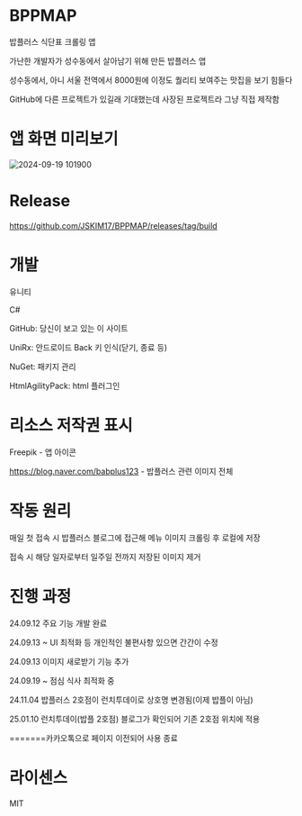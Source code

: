 # BPPMAP
밥플러스 식단표 크롤링 앱

가난한 개발자가 성수동에서 살아남기 위해 만든 밥플러스 앱

성수동에서, 아니 서울 전역에서 8000원에 이정도 퀄리티 보여주는 맛집을 보기 힘들다

GitHub에 다른 프로젝트가 있길래 기대했는데 사장된 프로젝트라 그냥 직접 제작함


# 앱 화면 미리보기
![2024-09-19 101900](https://github.com/user-attachments/assets/9caef83c-acad-455a-ab7d-8edbfa1124be)


# Release
https://github.com/JSKIM17/BPPMAP/releases/tag/build


# 개발
유니티

C#

GitHub: 당신이 보고 있는 이 사이트

UniRx: 안드로이드 Back 키 인식(닫기, 종료 등)

NuGet: 패키지 관리

HtmlAgilityPack: html 플러그인

# 리소스 저작권 표시
Freepik - 앱 아이콘

https://blog.naver.com/babplus123 - 밥플러스 관련 이미지 전체

# 작동 원리
매일 첫 접속 시 밥플러스 블로그에 접근해 메뉴 이미지 크롤링 후 로컬에 저장

접속 시 해당 일자로부터 일주일 전까지 저장된 이미지 제거


# 진행 과정
24.09.12 주요 기능 개발 완료

24.09.13 ~ UI 최적화 등 개인적인 불편사항 있으면 간간이 수정

24.09.13 이미지 새로받기 기능 추가

24.09.19 ~ 점심 식사 최적화 중

24.11.04 밥플러스 2호점이 런치투데이로 상호명 변경됨(이제 밥플이 아님)

25.01.10 런치투데이(밥플 2호점) 블로그가 확인되어 기존 2호점 위치에 적용

=======카카오톡으로 페이지 이전되어 사용 종료



# 라이센스
MIT
